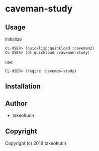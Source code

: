 # caveman-study



## Usage

initialize
```
CL-USER> (quicklisp:quickload :caveman2)
CL-USER> (ql:quickload :caveman-study)
```


use
```
CL-USER> (reqire :caveman-study)
```

## Installation

## Author

* takeokunn

## Copyright

Copyright (c) 2019 takeokunn
